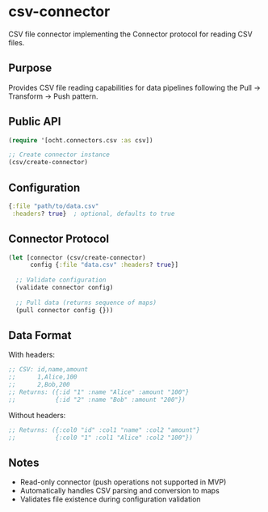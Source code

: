 # csv-connector

CSV file connector implementing the Connector protocol for reading CSV files.

## Purpose

Provides CSV file reading capabilities for data pipelines following the Pull → Transform → Push pattern.

## Public API

```clojure
(require '[ocht.connectors.csv :as csv])

;; Create connector instance
(csv/create-connector)
```

## Configuration

```clojure
{:file "path/to/data.csv"
 :headers? true}  ; optional, defaults to true
```

## Connector Protocol

```clojure
(let [connector (csv/create-connector)
      config {:file "data.csv" :headers? true}]
  
  ;; Validate configuration
  (validate connector config)
  
  ;; Pull data (returns sequence of maps)
  (pull connector config {}))
```

## Data Format

With headers:
```clojure
;; CSV: id,name,amount
;;      1,Alice,100
;;      2,Bob,200
;; Returns: ({:id "1" :name "Alice" :amount "100"}
;;           {:id "2" :name "Bob" :amount "200"})
```

Without headers:
```clojure
;; Returns: ({:col0 "id" :col1 "name" :col2 "amount"}
;;           {:col0 "1" :col1 "Alice" :col2 "100"})
```

## Notes

- Read-only connector (push operations not supported in MVP)
- Automatically handles CSV parsing and conversion to maps
- Validates file existence during configuration validation